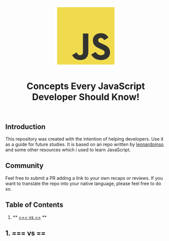﻿<h1 align="center">
<br>
  <a href="https://github.com/leonardomso/33"><img src="https://github.com/harishsambasivam/JSconcepts/blob/master/JavaScript-logo.png" alt="Concepts Every JS Developer Should Know" width=200"></a>
  <br>
    <br>
     Concepts Every JavaScript Developer Should Know!
  <br><br>
</h1>


## Introduction

This repository was created with the intention of helping developers. Use it as a guide for future studies. It is based on an repo written by [leonardomso](https://github.com/leonardomso/33-js-concepts) and some other resources which i used to learn JavaScript.

## Community
Feel free to submit a PR adding a link to your own recaps or reviews. If you want to translate the repo into your native language, please feel free to do so.

## Table of Contents
1. ** [=== vs ==](#1-===-vs-===) **

## 1. === vs ==

